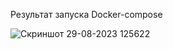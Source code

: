 Результат запуска Docker-compose

![Скриншот 29-08-2023 125622](https://github.com/Nastya224/3.2/assets/94219446/ea9e8069-c4b9-4a62-8a6f-a1fd3fc5a89f)

